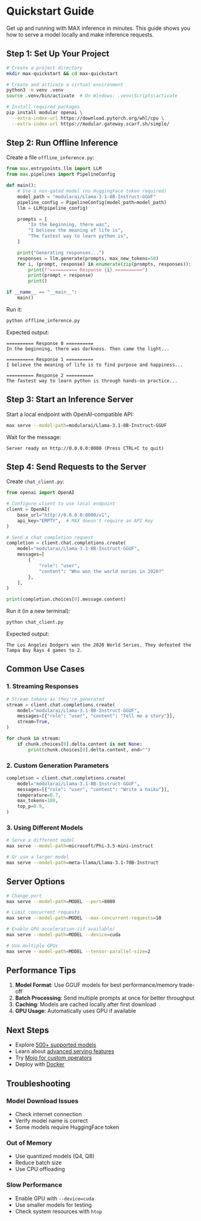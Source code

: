 # Quickstart Guide

Get up and running with MAX inference in minutes. This guide shows you how to serve a model locally and make inference requests.

## Step 1: Set Up Your Project

```bash
# Create a project directory
mkdir max-quickstart && cd max-quickstart

# Create and activate a virtual environment
python3 -m venv .venv
source .venv/bin/activate  # On Windows: .venv\Scripts\activate

# Install required packages
pip install modular openai \
  --extra-index-url https://download.pytorch.org/whl/cpu \
  --extra-index-url https://modular.gateway.scarf.sh/simple/
```

## Step 2: Run Offline Inference

Create a file `offline_inference.py`:

```python
from max.entrypoints.llm import LLM
from max.pipelines import PipelineConfig

def main():
    # Use a non-gated model (no HuggingFace token required)
    model_path = "modularai/Llama-3.1-8B-Instruct-GGUF"
    pipeline_config = PipelineConfig(model_path=model_path)
    llm = LLM(pipeline_config)

    prompts = [
        "In the beginning, there was",
        "I believe the meaning of life is",
        "The fastest way to learn python is",
    ]

    print("Generating responses...")
    responses = llm.generate(prompts, max_new_tokens=50)
    for i, (prompt, response) in enumerate(zip(prompts, responses)):
        print(f"========== Response {i} ==========")
        print(prompt + response)
        print()

if __name__ == "__main__":
    main()
```

Run it:

```bash
python offline_inference.py
```

Expected output:
```
========== Response 0 ==========
In the beginning, there was darkness. Then came the light...

========== Response 1 ==========
I believe the meaning of life is to find purpose and happiness...

========== Response 2 ==========
The fastest way to learn python is through hands-on practice...
```

## Step 3: Start an Inference Server

Start a local endpoint with OpenAI-compatible API:

```bash
max serve --model-path=modularai/Llama-3.1-8B-Instruct-GGUF
```

Wait for the message:
```
Server ready on http://0.0.0.0:8000 (Press CTRL+C to quit)
```

## Step 4: Send Requests to the Server

Create `chat_client.py`:

```python
from openai import OpenAI

# Configure client to use local endpoint
client = OpenAI(
    base_url="http://0.0.0.0:8000/v1",
    api_key="EMPTY",  # MAX doesn't require an API key
)

# Send a chat completion request
completion = client.chat.completions.create(
    model="modularai/Llama-3.1-8B-Instruct-GGUF",
    messages=[
        {
            "role": "user",
            "content": "Who won the world series in 2020?"
        },
    ],
)

print(completion.choices[0].message.content)
```

Run it (in a new terminal):

```bash
python chat_client.py
```

Expected output:
```
The Los Angeles Dodgers won the 2020 World Series. They defeated the Tampa Bay Rays 4 games to 2.
```

## Common Use Cases

### 1. Streaming Responses

```python
# Stream tokens as they're generated
stream = client.chat.completions.create(
    model="modularai/Llama-3.1-8B-Instruct-GGUF",
    messages=[{"role": "user", "content": "Tell me a story"}],
    stream=True,
)

for chunk in stream:
    if chunk.choices[0].delta.content is not None:
        print(chunk.choices[0].delta.content, end="")
```

### 2. Custom Generation Parameters

```python
completion = client.chat.completions.create(
    model="modularai/Llama-3.1-8B-Instruct-GGUF",
    messages=[{"role": "user", "content": "Write a haiku"}],
    temperature=0.7,
    max_tokens=100,
    top_p=0.9,
)
```

### 3. Using Different Models

```bash
# Serve a different model
max serve --model-path=microsoft/Phi-3.5-mini-instruct

# Or use a larger model
max serve --model-path=meta-llama/Llama-3.1-70B-Instruct
```

## Server Options

```bash
# Change port
max serve --model-path=MODEL --port=8080

# Limit concurrent requests
max serve --model-path=MODEL --max-concurrent-requests=10

# Enable GPU acceleration (if available)
max serve --model-path=MODEL --device=cuda

# Use multiple GPUs
max serve --model-path=MODEL --tensor-parallel-size=2
```

## Performance Tips

1. **Model Format**: Use GGUF models for best performance/memory trade-off
2. **Batch Processing**: Send multiple prompts at once for better throughput
3. **Caching**: Models are cached locally after first download
4. **GPU Usage**: Automatically uses GPU if available

## Next Steps

- Explore [500+ supported models](https://builds.modular.com)
- Learn about [advanced serving features](../max-inference/serving-models.md)
- Try [Mojo for custom operators](../mojo-language/basics.md)
- Deploy with [Docker](../max-inference/deployment.md)

## Troubleshooting

### Model Download Issues
- Check internet connection
- Verify model name is correct
- Some models require HuggingFace token

### Out of Memory
- Use quantized models (Q4, Q8)
- Reduce batch size
- Use CPU offloading

### Slow Performance
- Enable GPU with `--device=cuda`
- Use smaller models for testing
- Check system resources with `htop`
